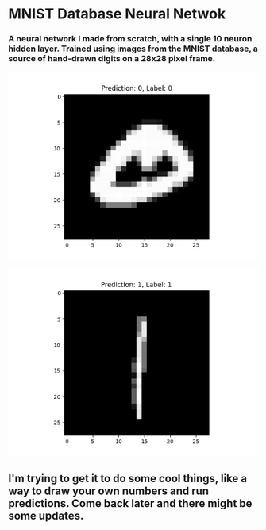 # MNIST Database Neural Netwok

### A neural network I made from scratch, with a single 10 neuron hidden layer. Trained using images from the MNIST database, a source of hand-drawn digits on a 28x28 pixel frame. 

![alt](https://github.com/igobyjack/scratch-net/blob/main/predictions/prediction50.png)

![alt](https://github.com/igobyjack/scratch-net/blob/main/predictions/prediction0.png)

## I'm trying to get it to do some cool things, like a way to draw your own numbers and run predictions. Come back later and there might be some updates.
